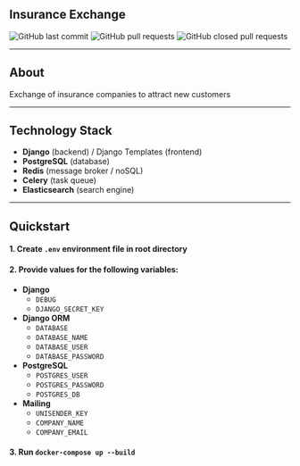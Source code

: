## Insurance Exchange
![GitHub last commit](https://img.shields.io/github/last-commit/duseth/Insurance-Exchange?label=updated&logo=ableton-live&logoColor=black)
![GitHub pull requests](https://img.shields.io/github/issues-pr/duseth/Insurance-Exchange?logo=git&logoColor=white)
![GitHub closed pull requests](https://img.shields.io/github/issues-pr-closed/duseth/Insurance-Exchange?logo=git&logoColor=white)
***
## About
Exchange of insurance companies to attract new customers
***
## Technology Stack
* **Django** (backend) / Django Templates (frontend)
* **PostgreSQL** (database)
* **Redis** (message broker / noSQL)
* **Celery** (task queue)
* **Elasticsearch** (search engine)
***
## Quickstart
#### 1. Create `.env` environment file in root directory
#### 2. Provide values for the following variables:
   * **Django**
       * `DEBUG`
       * `DJANGO_SECRET_KEY`
   * **Django ORM**
     * `DATABASE`
     * `DATABASE_NAME`
     * `DATABASE_USER`
     * `DATABASE_PASSWORD`
   * **PostgreSQL**
     * `POSTGRES_USER`
     * `POSTGRES_PASSWORD`
     * `POSTGRES_DB`
   * **Mailing**
     * `UNISENDER_KEY`
     * `COMPANY_NAME`
     * `COMPANY_EMAIL`
#### 3. Run `docker-compose up --build`